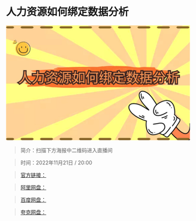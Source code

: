 # 人力资源如何绑定数据分析

![img](../../assets/daf55abc94334402825e2528673537a2.jpg)

> 简介：扫描下方海报中二维码进入直播间

> 时间：2022年11月21日 / 20:00

> [官方链接：]()

> [阿里网盘：]()

> [百度网盘：]()

> [夸克网盘：]()
